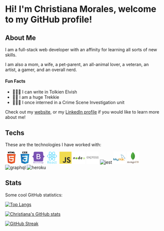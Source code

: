 # Hi! I'm Christiana Morales, welcome to my GitHub profile!

## About Me
I am a full-stack web developer with an affinity for learning all sorts of new skills.

I am also a mom, a wife, a pet-parent, an all-animal lover, a veteran, an artist, a gamer, and an overall nerd.

#### Fun Facts 
- 🧝🏼‍♀️ I can write in Tolkien Elvish 
- 🖖🏼 I am a huge Trekkie
- 🕵🏻‍♀️ I once interned in a Crime Scene Investigation unit

Check out my [website](https://www.ccs-morales.com), or my [LinkedIn profile](https://www.linkedin.com/in/csullivanmorales/) if you would like to learn more about me!


## Techs
These are the technologies I have worked with:

<img src="https://raw.githubusercontent.com/devicons/devicon/master/icons/html5/html5-original-wordmark.svg" alt="html5" width="40" height="40"/> <img src="https://raw.githubusercontent.com/devicons/devicon/master/icons/css3/css3-original-wordmark.svg" alt="css3" width="40" height="40"/> <img src="https://raw.githubusercontent.com/devicons/devicon/master/icons/bootstrap/bootstrap-plain-wordmark.svg" alt="bootstrap" width="40" height="40"/> <img src="https://raw.githubusercontent.com/devicons/devicon/master/icons/react/react-original-wordmark.svg" alt="react" width="40" height="40"/>  <img src="https://raw.githubusercontent.com/devicons/devicon/master/icons/javascript/javascript-original.svg" alt="javascript" width="40" height="40"/> <img src="https://raw.githubusercontent.com/devicons/devicon/master/icons/nodejs/nodejs-original-wordmark.svg" alt="nodejs" width="40" height="40"/> <img src="https://raw.githubusercontent.com/devicons/devicon/master/icons/express/express-original-wordmark.svg" alt="express" width="40" height="40"/>  <img src="https://www.vectorlogo.zone/logos/jestjsio/jestjsio-icon.svg" alt="jest" width="40" height="40"/> <img src="https://raw.githubusercontent.com/devicons/devicon/master/icons/mysql/mysql-original-wordmark.svg" alt="mysql" width="40" height="40"/> <img src="https://raw.githubusercontent.com/devicons/devicon/master/icons/mongodb/mongodb-original-wordmark.svg" alt="mongodb" width="40" height="40"/> <img src="https://www.vectorlogo.zone/logos/graphql/graphql-icon.svg" alt="graphql" width="40" height="40"/> <img src="https://www.vectorlogo.zone/logos/heroku/heroku-icon.svg" alt="heroku" width="40" height="40"/> 

## Stats
Some cool GitHub statistics:

[![Top Langs](https://github-readme-stats.vercel.app/api/top-langs/?username=nicavulcan&theme=vue-dark&custom_title=Languages)](https://github.com/anuraghazra/github-readme-stats)

[![Christiana's GitHub stats](https://github-readme-stats.vercel.app/api?username=nicavulcan&count_private=true&show_icons=true&include_all_commits=true&theme=vue-dark&custom_title=Activity)](https://github.com/anuraghazra/github-readme-stats)

[![GitHub Streak](https://github-readme-streak-stats.herokuapp.com/?user=nicavulcan&theme=vue-dark)](https://git.io/streak-stats)
